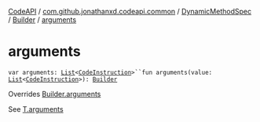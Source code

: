 [CodeAPI](../../../index.md) / [com.github.jonathanxd.codeapi.common](../../index.md) / [DynamicMethodSpec](../index.md) / [Builder](index.md) / [arguments](.)

# arguments

`var arguments: `[`List`](https://kotlinlang.org/api/latest/jvm/stdlib/kotlin.collections/-list/index.html)`<`[`CodeInstruction`](../../../com.github.jonathanxd.codeapi/-code-instruction.md)`>``fun arguments(value: `[`List`](https://kotlinlang.org/api/latest/jvm/stdlib/kotlin.collections/-list/index.html)`<`[`CodeInstruction`](../../../com.github.jonathanxd.codeapi/-code-instruction.md)`>): `[`Builder`](index.md)

Overrides [Builder.arguments](../../../com.github.jonathanxd.codeapi.base/-arguments-holder/-builder/arguments.md)

See [T.arguments](#)

